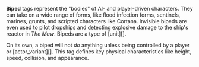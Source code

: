 **Biped** tags represent the "bodies" of AI- and player-driven characters. They can take on a wide range of forms, like flood infection forms, sentinels, marines, grunts, and scripted characters like Cortana. Invisible bipeds are even used to pilot dropships and detecting explosive damage to the ship's reactor in _The Maw_. Bipeds are a type of [unit][].

On its own, a biped will not _do_ anything unless being controlled by a player or [actor_variant][]. This tag defines key physical characteristics like height, speed, collision, and appearance.
